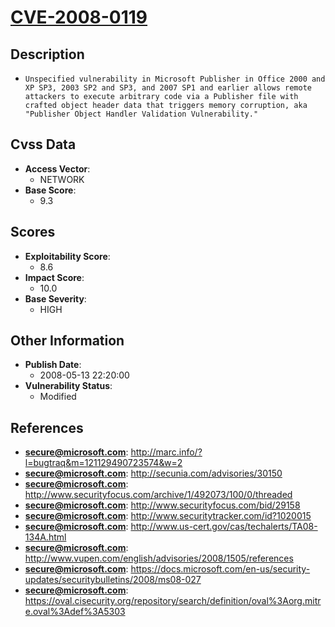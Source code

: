 
# [CVE-2008-0119](http://marc.info/?l=bugtraq&m=121129490723574&w=2)

## Description

- `Unspecified vulnerability in Microsoft Publisher in Office 2000 and XP SP3, 2003 SP2 and SP3, and 2007 SP1 and earlier allows remote attackers to execute arbitrary code via a Publisher file with crafted object header data that triggers memory corruption, aka "Publisher Object Handler Validation Vulnerability."`

## Cvss Data

- **Access Vector**:
  - NETWORK
- **Base Score**:
  - 9.3

## Scores

- **Exploitability Score**:
  - 8.6
- **Impact Score**:
  - 10.0
- **Base Severity**:
  - HIGH

## Other Information

- **Publish Date**:
  - 2008-05-13 22:20:00
- **Vulnerability Status**:
  - Modified

## References

- **secure@microsoft.com**: http://marc.info/?l=bugtraq&m=121129490723574&w=2
- **secure@microsoft.com**: http://secunia.com/advisories/30150
- **secure@microsoft.com**: http://www.securityfocus.com/archive/1/492073/100/0/threaded
- **secure@microsoft.com**: http://www.securityfocus.com/bid/29158
- **secure@microsoft.com**: http://www.securitytracker.com/id?1020015
- **secure@microsoft.com**: http://www.us-cert.gov/cas/techalerts/TA08-134A.html
- **secure@microsoft.com**: http://www.vupen.com/english/advisories/2008/1505/references
- **secure@microsoft.com**: https://docs.microsoft.com/en-us/security-updates/securitybulletins/2008/ms08-027
- **secure@microsoft.com**: https://oval.cisecurity.org/repository/search/definition/oval%3Aorg.mitre.oval%3Adef%3A5303
